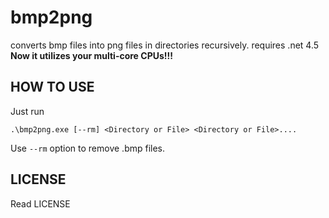 # bmp2png
converts bmp files into png files in directories recursively. requires .net 4.5 **Now it utilizes your multi-core CPUs!!!**

## HOW TO USE
Just run
```
.\bmp2png.exe [--rm] <Directory or File> <Directory or File>....
```
Use `--rm` option to remove \.bmp files.

## LICENSE
Read LICENSE
